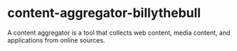 # content-aggregator-billythebull
A content aggregator is a tool that collects web content, media content, and applications from online sources.
